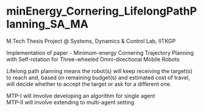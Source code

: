 # minEnergy_Cornering_LifelongPathPlanning_SA_MA
M.Tech Thesis Project @ Systems, Dynamics &amp; Control Lab, IITKGP

Implementation of paper - Minimum-energy Cornering Trajectory Planning with Self-rotation for Three-wheeled Omni-directional Mobile Robots

Lifelong path planning means the robot(s) will keep receiving the target(s) to reach and, based on remaining budget(s) and estimated cost of travel, will decide whether to accept the target or ask for a different one.

MTP-I will imvolve developing an algorithm for single agent\
MTP-II will involve extending to multi-agent setting
